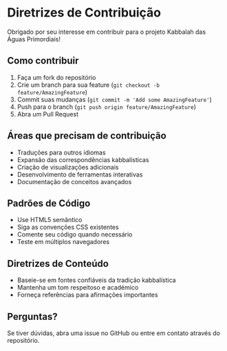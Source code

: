 # Diretrizes de Contribuição

Obrigado por seu interesse em contribuir para o projeto Kabbalah das Águas Primordiais!

## Como contribuir

1. Faça um fork do repositório
2. Crie um branch para sua feature (`git checkout -b feature/AmazingFeature`)
3. Commit suas mudanças (`git commit -m 'Add some AmazingFeature'`)
4. Push para o branch (`git push origin feature/AmazingFeature`)
5. Abra um Pull Request

## Áreas que precisam de contribuição

- Traduções para outros idiomas
- Expansão das correspondências kabbalísticas
- Criação de visualizações adicionais
- Desenvolvimento de ferramentas interativas
- Documentação de conceitos avançados

## Padrões de Código

- Use HTML5 semântico
- Siga as convenções CSS existentes
- Comente seu código quando necessário
- Teste em múltiplos navegadores

## Diretrizes de Conteúdo

- Baseie-se em fontes confiáveis da tradição kabbalística
- Mantenha um tom respeitoso e académico
- Forneça referências para afirmações importantes

## Perguntas?

Se tiver dúvidas, abra uma issue no GitHub ou entre em contato através do repositório.